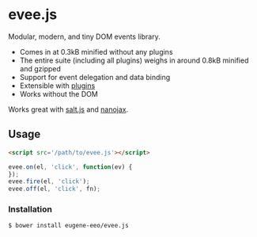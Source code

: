 # evee.js

Modular, modern, and tiny DOM events library.

 - Comes in at 0.3kB minified without any plugins
 - The entire suite (including all plugins) weighs
   in around 0.8kB minified and gzipped
 - Support for event delegation and data binding
 - Extensible with [plugins](https://github.com/eugene-eeo/evee.js/tree/master/plugins)
 - Works without the DOM

Works great with [salt.js](https://github.com/james2doyle/saltjs)
and [nanojax](https://github.com/yanatan16/nanoajax).

## Usage

```html
<script src='/path/to/evee.js'></script>
```

```js
evee.on(el, 'click', function(ev) {
});
evee.fire(el, 'click');
evee.off(el, 'click', fn);
```

### Installation

```sh
$ bower install eugene-eeo/evee.js
```
